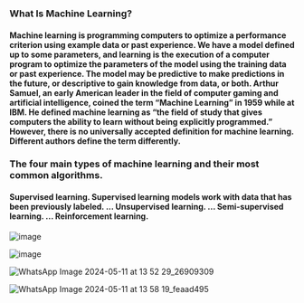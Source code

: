 

<h3>What Is Machine Learning?</h3>
<h4>Machine learning is programming computers to optimize a performance criterion using example
data or past experience. We have a model defined up to some parameters, and learning is the
execution of a computer program to optimize the parameters of the model using the training data or
past experience. The model may be predictive to make predictions in the future, or descriptive to gain
knowledge from data, or both.
Arthur Samuel, an early American leader in the field of computer gaming and artificial intelligence,
coined the term “Machine Learning” in 1959 while at IBM. He defined machine learning as “the field of
study that gives computers the ability to learn without being explicitly programmed.” However, there is
no universally accepted definition for machine learning. Different authors define the term differently.</h4>
<h3>The four main types of machine learning and their most common algorithms.</h3>
<h4>Supervised learning. Supervised learning models work with data that has been previously labeled. ...
Unsupervised learning. ...
Semi-supervised learning. ...
Reinforcement learning.</h4>

![image](https://github.com/souravlouha/IOT_2nd_year2023-24/assets/130911872/67812e9f-bac7-42b8-b218-fc40e4817285)

![image](https://github.com/souravlouha/IOT_2nd_year2023-24/assets/130911872/3b321872-70a8-4079-ae0d-7231dc7f4cc0)




![WhatsApp Image 2024-05-11 at 13 52 29_26909309](https://github.com/souravlouha/IOT_2nd_year2023-24/assets/130911872/f4f555d6-ddaf-47ec-b667-ff8b715c9f85)

![WhatsApp Image 2024-05-11 at 13 58 19_feaad495](https://github.com/souravlouha/IOT_2nd_year2023-24/assets/130911872/a791881c-2f81-45a2-b075-ba302df540f9)


